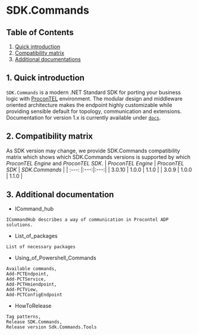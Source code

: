 # SDK.Commands

## Table of Contents

1. [Quick introduction](#id-quick-introduction)
2. [Compatibility matrix](#id-compatibility-matrix)
3. [Additional documentations](#id-additional-documentations)

<div id='id-quick-introduction'/>

## 1. Quick introduction

`SDK.Commands` is a modern .NET Standard SDK for porting your business logic with [ProconTEL](http://procontel.com/) environment. The modular design and middleware oriented architecture makes the endpoint highly customizable while providing sensible default for topology, communication and extensions. Documentation for version 1.x is currently available under [`docs`](https://macrix.eu/).

<div id='id-compatibility-matrix'/>

## 2. Compatibility matrix
As SDK version may change, we provide SDK.Commands compatibility matrix which shows which SDK.Commands versions is supported by which *ProconTEL Engine* and *ProconTEL SDK*.
| *ProconTEL Engine* | *ProconTEL SDK* | *SDK.Commands* | 
| :---:  |:---:|:---:|
| 3.0.10 | 1.0.0 | 1.1.0 |
| 3.0.9 | 1.0.0 | 1.1.0 |

<div id='id-additional-documentations'/>

## 3. Additional documentation


- ICommand_hub

```
ICommandHub describes a way of communication in Procontel ADP solutions. 
```

- List_of_packages

```
List of necessary packages
```

- Using_of_Powershell_Commands

```
Available commands,
Add-PCTEndpoint,
Add-PCTService,
Add-PCTHmiendpoint,
Add-PCTView,
Add-PCTConfigEndpoint
```

- HowToRelease

```
Tag patterns,
Release SDK.Commands,
Release version Sdk.Commands.Tools
```